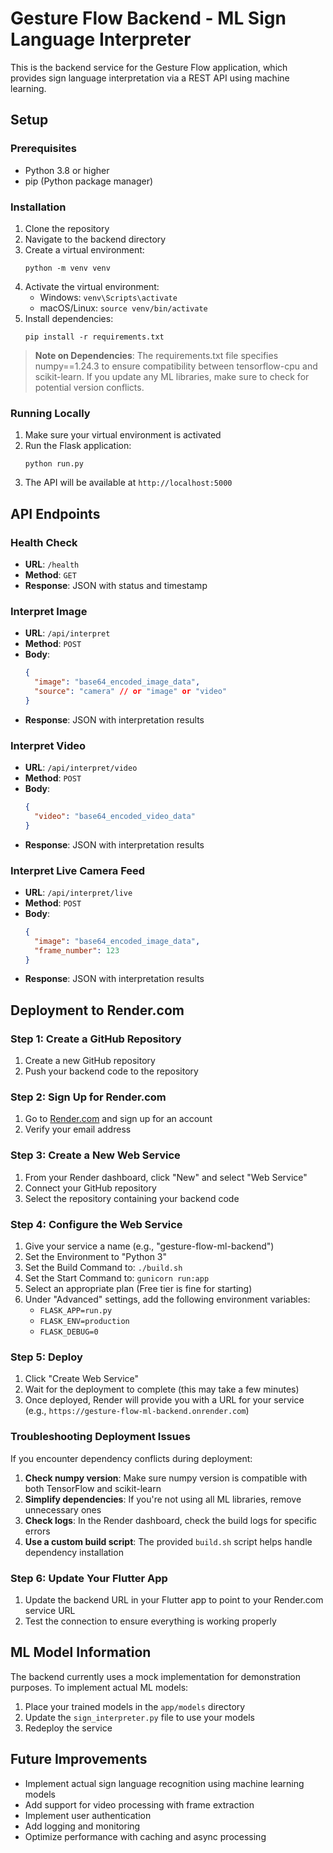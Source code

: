 # Gesture Flow Backend - ML Sign Language Interpreter

This is the backend service for the Gesture Flow application, which provides sign language interpretation via a REST API using machine learning.

## Setup

### Prerequisites
- Python 3.8 or higher
- pip (Python package manager)

### Installation

1. Clone the repository
2. Navigate to the backend directory
3. Create a virtual environment:
   ```
   python -m venv venv
   ```
4. Activate the virtual environment:
   - Windows: `venv\Scripts\activate`
   - macOS/Linux: `source venv/bin/activate`
5. Install dependencies:
   ```
   pip install -r requirements.txt
   ```

> **Note on Dependencies**: The requirements.txt file specifies numpy==1.24.3 to ensure compatibility between tensorflow-cpu and scikit-learn. If you update any ML libraries, make sure to check for potential version conflicts.

### Running Locally

1. Make sure your virtual environment is activated
2. Run the Flask application:
   ```
   python run.py
   ```
3. The API will be available at `http://localhost:5000`

## API Endpoints

### Health Check
- **URL**: `/health`
- **Method**: `GET`
- **Response**: JSON with status and timestamp

### Interpret Image
- **URL**: `/api/interpret`
- **Method**: `POST`
- **Body**:
  ```json
  {
    "image": "base64_encoded_image_data",
    "source": "camera" // or "image" or "video"
  }
  ```
- **Response**: JSON with interpretation results

### Interpret Video
- **URL**: `/api/interpret/video`
- **Method**: `POST`
- **Body**:
  ```json
  {
    "video": "base64_encoded_video_data"
  }
  ```
- **Response**: JSON with interpretation results

### Interpret Live Camera Feed
- **URL**: `/api/interpret/live`
- **Method**: `POST`
- **Body**:
  ```json
  {
    "image": "base64_encoded_image_data",
    "frame_number": 123
  }
  ```
- **Response**: JSON with interpretation results

## Deployment to Render.com

### Step 1: Create a GitHub Repository
1. Create a new GitHub repository
2. Push your backend code to the repository

### Step 2: Sign Up for Render.com
1. Go to [Render.com](https://render.com/) and sign up for an account
2. Verify your email address

### Step 3: Create a New Web Service
1. From your Render dashboard, click "New" and select "Web Service"
2. Connect your GitHub repository
3. Select the repository containing your backend code

### Step 4: Configure the Web Service
1. Give your service a name (e.g., "gesture-flow-ml-backend")
2. Set the Environment to "Python 3"
3. Set the Build Command to: `./build.sh`
4. Set the Start Command to: `gunicorn run:app`
5. Select an appropriate plan (Free tier is fine for starting)
6. Under "Advanced" settings, add the following environment variables:
   - `FLASK_APP=run.py`
   - `FLASK_ENV=production`
   - `FLASK_DEBUG=0`

### Step 5: Deploy
1. Click "Create Web Service"
2. Wait for the deployment to complete (this may take a few minutes)
3. Once deployed, Render will provide you with a URL for your service (e.g., `https://gesture-flow-ml-backend.onrender.com`)

### Troubleshooting Deployment Issues

If you encounter dependency conflicts during deployment:

1. **Check numpy version**: Make sure numpy version is compatible with both TensorFlow and scikit-learn
2. **Simplify dependencies**: If you're not using all ML libraries, remove unnecessary ones
3. **Check logs**: In the Render dashboard, check the build logs for specific errors
4. **Use a custom build script**: The provided `build.sh` script helps handle dependency installation

### Step 6: Update Your Flutter App
1. Update the backend URL in your Flutter app to point to your Render.com service URL
2. Test the connection to ensure everything is working properly

## ML Model Information

The backend currently uses a mock implementation for demonstration purposes. To implement actual ML models:

1. Place your trained models in the `app/models` directory
2. Update the `sign_interpreter.py` file to use your models
3. Redeploy the service

## Future Improvements

- Implement actual sign language recognition using machine learning models
- Add support for video processing with frame extraction
- Implement user authentication
- Add logging and monitoring
- Optimize performance with caching and async processing 